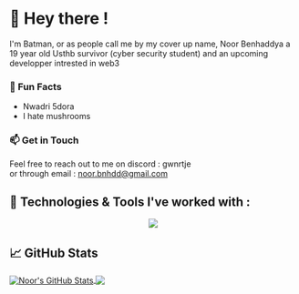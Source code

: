 

<h1 > 👋 Hey there ! </h1>

<p>
  I'm Batman, or as people call me by my cover up name, Noor Benhaddya a 19 year old Usthb survivor (cyber security student) and an upcoming developper intrested in web3 
</p>

### 🌟 Fun Facts

- Nwadri 5dora
- I hate mushrooms

### 📫 Get in Touch

Feel free to reach out to me on discord : gwnrtje          
or through email : noor.bnhdd@gmail.com

           


##  🔧 Technologies & Tools I've worked with :
<p align="center">
<img src="https://skillicons.dev/icons?i=c,html,css,js,python,django,solidity,java,tailwind,react,nodejs,linux,dart,flutter" />

    



## &#x1f4c8; GitHub Stats

<a href="https://github.com/Nooorrrr/Nooorrrr.git">
  <img align="center" src="https://github-readme-stats.vercel.app/api?username=Nooorrrr&hide_border=true&count_private=true&show_icons=true&theme=gotham" alt="Noor's GitHub Stats" />
</a>
<a href="https://github.com/Nooorrrr/Nooorrrr.git">
  <img align="center" src="https://github-readme-stats.vercel.app/api/top-langs/?username=Nooorrrr&hide_border=true&count_private=true&show_icons=true&theme=gotham&langs_count=3" />
</a>      




